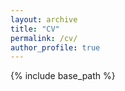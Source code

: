 ```yaml
---
layout: archive
title: "CV"
permalink: /cv/
author_profile: true
---
```


{% include base_path %}


